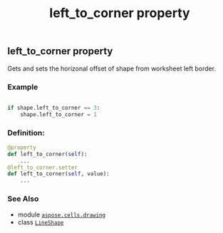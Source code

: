 ﻿---
title: left_to_corner property
second_title: Aspose.Cells for Python via .NET API References
description: 
type: docs
weight: 780
url: /aspose.cells.drawing/lineshape/left_to_corner/
is_root: false
---

## left_to_corner property


Gets and sets the horizonal offset of shape from worksheet left border.

### Example 


```python

if shape.left_to_corner == 3:
    shape.left_to_corner = 1

```
### Definition:
```python
@property
def left_to_corner(self):
    ...
@left_to_corner.setter
def left_to_corner(self, value):
    ...
```

### See Also
* module [`aspose.cells.drawing`](../../)
* class [`LineShape`](/cells/python-net/aspose.cells.drawing/lineshape)
